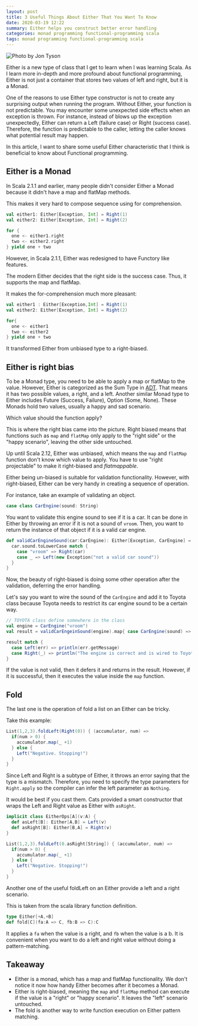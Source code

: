 ```yaml
---
layout: post
title: 3 Useful Things About Either That You Want To Know
date: 2020-03-19 12:22
summary: Either helps you construct better error handling 
categories: monad programming functional-programming scala
tags: monad programming functional-programming scala
---
```


![Photo by Jon Tyson](https://images.unsplash.com/photo-1508591360875-10163ed98c8e?ixlib=rb-1.2.1&ixid=eyJhcHBfaWQiOjEyMDd9&auto=format&fit=crop&w=750&q=80)

Either is a new type of class that I get to learn when I was learning Scala. As I learn more in-depth and more profound about functional programming, Either is not just a container that stores two values of left and right, but it is a Monad.

One of the reasons to use Either type constructor is not to create any surprising output when running the program. Without Either, your function is not predictable. You may encounter some unexpected side effects when an exception is thrown. For instance,  instead of blows up the exception unexpectedly, Either can return a Left (failure case) or Right (success case). Therefore, the function is predictable to the caller, letting the caller knows what potential result may happen. 

In this article, I want to share some useful Either characteristic that I think is beneficial to know about Functional programming.

## Either is a Monad

In Scala 2.1.1 and earlier, many people didn't consider Either a Monad because it didn't have a map and flatMap methods.

This makes it very hard to compose sequence using for comprehension.

```scala
val either1: Either[Exception, Int] = Right(1)
val either2: Either[Exception, Int] = Right(2)

for {
  one <- either1.right
  two <- either2.right
} yield one + two


```

However, in Scala 2.1.1, Either was redesigned to have Functory like features.

The modern Either decides that the right side is the success case. Thus, it supports the map and flatMap.

It makes the for-comprehension much more pleasant:

```scala
val either1 : Either[Exception,Int] = Right(1)
val either2: Either[Exception, Int] = Right(2)

for{
  one <- either1
  two <- either2
} yield one + two
```

It transformed Either from unbiased type to a right-biased.


## Either is right bias

To be a Monad type, you need to be able to apply a map or flatMap to the value. However, Either is categorized as the Sum Type in <a href="https://edward-huang.com/functional-programming/2019/12/30/what-is-an-adt-algebraic-data-types/" target="_blank">ADT</a>. That means it has two possible values, a right, and a left. Another similar Monad type to Either includes Future (Success, Failure), Option (Some, None).  These Monads hold two values, usually a happy and sad scenario.

Which value should the function apply?

This is where the right bias came into the picture. Right biased means that functions such as `map` and `flatMap` only apply to the "right side" or the "happy scenario", leaving the other side untouched.

Up until Scala 2.12, Either was unbiased, which means the `map` and `flatMap` function don't know which value to apply. You have to use "right projectable" to make it right-biased and _flatmappable_. 

Either being un-biased is suitable for validation functionality. However, with right-biased, Either can be very handy in creating a sequence of operation.

For instance, take an example of validating an object.

```scala
case class CarEngine(sound: String)
```
You want to validate this engine sound to see if it is a car. It can be done in Either by throwing an error if it is not a sound of `vroom`. Then, you want to return the instance of that object if it is a valid car engine.

```scala
def validCarEngineSound(car:CarEngine): Either[Exception, CarEngine] = {
  car.sound.toLowerCase match {
    case "vroom" => Right(car)
    case _ => Left(new Exception("not a valid car sound"))
  }
}
```

Now, the beauty of right-biased is doing some other operation after the validation, deferring the error handling. 

Let's say you want to wire the sound of the `CarEngine` and add it to Toyota class because Toyota needs to restrict its car engine sound to be a certain way.

```scala
// TOYOTA class define somewhere in the class
val engine = CarEngine("vroom")
val result = validCarEngeinSound(engine).map{ case CarEngine(sound) => wireToToyota(sound) }

result match {
  case Left(err) => println(err.getMessage)
  case Right(_) => println("The engine is correct and is wired to Toyota")
}
```

If the value is not valid, then it defers it and returns in the result. However, if it is successful, then it executes the value inside the `map` function.

## Fold

The last one is the operation of fold a list on an Either can be tricky. 

Take this example:
```scala
List(1,2,3).foldLeft(Right(0)) { (accumulator, num) => 
  if(num > 0) {
    accumulator.map(_ +1)
  } else {
    Left("Negative. Stopping!")
  }
}
```

Since Left and Right is a subtype of Either, it throws an error saying that the type is a mismatch. Therefore, you need to specify the type parameters for `Right.apply` so the compiler can infer the left parameter as `Nothing`.

It would be best if you cast them. Cats provided a smart constructor that wraps the Left and Right value as Either with `asRight`.

```scala
implicit class EitherOps[A](v:A) {
  def asLeft[B]: Either[A,B] = Left(v)
  def asRight[B]: Either[B,A] = Right(v)
}

List(1,2,3).foldLeft(0.asRight[String]) { (accumulator, num) => 
  if(num > 0) {
    accumulator.map(_ +1)
  } else {
    Left("Negative. Stopping!")
  }
}

```

Another one of the useful foldLeft on an Either provide a left and a right scenario.

This is taken from the scala library function definition.
```scala
type Either[+A,+B]
def fold[C](fa:A => C, fb:B => C):C
```

It applies a `fa` when the value is a right, and `fb` when the value is a b. It is convenient when you want to do a left and right value without doing a pattern-matching.

## Takeaway
- Either is a monad, which has a map and flatMap functionality. We don't notice it now how handy Either becomes after it becomes a Monad.
- Either is right-biased, meaning the `map` and `flatMap` method can execute if the value is a "right" or "happy scenario". It leaves the "left" scenario untouched.
- The fold is another way to write function execution on Either pattern matching.

